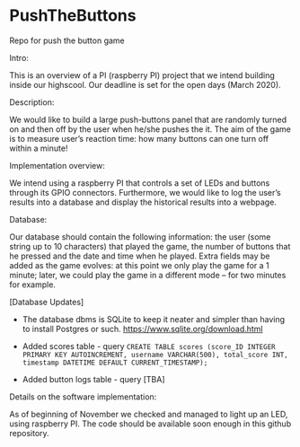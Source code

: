 # PushTheButtons
Repo for push the button game

Intro:

This is an overview of a PI (raspberry PI) project that we intend building inside our highscool. 
Our deadline is set for the open days (March 2020).


Description:

We would like to build a large push-buttons panel that are randomly turned on and then off by the user when he/she pushes the it.
The aim of the game is to measure user’s reaction time: how many buttons can one turn off within a minute!


Implementation overview:

We intend using a raspberry PI that controls a set of LEDs and buttons through its GPIO connectors. Furthermore, we would like to log the user’s results into a database and display the historical results into a webpage. 


Database:

Our database should contain the following information: the user (some string up to 10 characters) that played the game, the number of buttons that he pressed and the date and time when he played. 
Extra fields may be added as the game evolves: at this point we only play the game for a 1 minute; later, we could play the game in a different mode – for two minutes for example. 

[Database Updates]
- The database dbms is SQLite to keep it neater and simpler than having to install Postgres or such. https://www.sqlite.org/download.html

- Added scores table - query `CREATE TABLE scores (score_ID INTEGER PRIMARY KEY AUTOINCREMENT, username VARCHAR(500), total_score INT, timestamp DATETIME DEFAULT CURRENT_TIMESTAMP);`
- Added button logs table - query [TBA]


Details on the software implementation:

As of beginning of November we checked and managed to light up an LED, using raspberry PI. The code should be available soon enough in this github repository.

